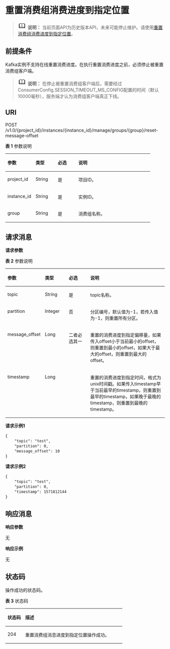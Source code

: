 # 重置消费组消费进度到指定位置<a name="kafka-api-191209007"></a>

>![](public_sys-resources/icon-note.gif) **说明：** 
>当前页面API为历史版本API，未来可能停止维护。请使用[重置消费组消费进度到指定位置](重置消费组消费进度到指定位置.md)。

## 前提条件<a name="section1830805184717"></a>

Kafka实例不支持在线重置消费进度。在执行重置消费进度之前，必须停止被重置消费组客户端。

>![](public_sys-resources/icon-note.gif) **说明：** 
>在停止被重置消费组客户端后，需要经过ConsumerConfig.SESSION\_TIMEOUT\_MS\_CONFIG配置的时间（默认10000毫秒），服务端才认为消费组客户端真正下线。

## URI<a name="section1188312171572"></a>

POST /v1.0/\{project\_id\}/instances/\{instance\_id\}/manage/groups/\{group\}/reset-message-offset

**表 1**  参数说明

<a name="table7332550183916"></a>
<table><thead align="left"><tr id="row8333250173913"><th class="cellrowborder" valign="top" width="19.388061193880613%" id="mcps1.2.5.1.1"><p id="p5333135083912"><a name="p5333135083912"></a><a name="p5333135083912"></a>参数</p>
</th>
<th class="cellrowborder" valign="top" width="15.308469153084694%" id="mcps1.2.5.1.2"><p id="p33331350163918"><a name="p33331350163918"></a><a name="p33331350163918"></a>类型</p>
</th>
<th class="cellrowborder" valign="top" width="14.288571142885711%" id="mcps1.2.5.1.3"><p id="p533315033919"><a name="p533315033919"></a><a name="p533315033919"></a>必选</p>
</th>
<th class="cellrowborder" valign="top" width="51.01489851014899%" id="mcps1.2.5.1.4"><p id="p13333145010393"><a name="p13333145010393"></a><a name="p13333145010393"></a>说明</p>
</th>
</tr>
</thead>
<tbody><tr id="row13333050203918"><td class="cellrowborder" valign="top" width="19.388061193880613%" headers="mcps1.2.5.1.1 "><p id="p19333650173917"><a name="p19333650173917"></a><a name="p19333650173917"></a>project_id</p>
</td>
<td class="cellrowborder" valign="top" width="15.308469153084694%" headers="mcps1.2.5.1.2 "><p id="p533318502397"><a name="p533318502397"></a><a name="p533318502397"></a>String</p>
</td>
<td class="cellrowborder" valign="top" width="14.288571142885711%" headers="mcps1.2.5.1.3 "><p id="p533316507392"><a name="p533316507392"></a><a name="p533316507392"></a>是</p>
</td>
<td class="cellrowborder" valign="top" width="51.01489851014899%" headers="mcps1.2.5.1.4 "><p id="p2033317505396"><a name="p2033317505396"></a><a name="p2033317505396"></a>项目ID。</p>
</td>
</tr>
<tr id="row133333503397"><td class="cellrowborder" valign="top" width="19.388061193880613%" headers="mcps1.2.5.1.1 "><p id="p173334501391"><a name="p173334501391"></a><a name="p173334501391"></a>instance_id</p>
</td>
<td class="cellrowborder" valign="top" width="15.308469153084694%" headers="mcps1.2.5.1.2 "><p id="p123338503399"><a name="p123338503399"></a><a name="p123338503399"></a>String</p>
</td>
<td class="cellrowborder" valign="top" width="14.288571142885711%" headers="mcps1.2.5.1.3 "><p id="p1733311503394"><a name="p1733311503394"></a><a name="p1733311503394"></a>是</p>
</td>
<td class="cellrowborder" valign="top" width="51.01489851014899%" headers="mcps1.2.5.1.4 "><p id="p173341950193910"><a name="p173341950193910"></a><a name="p173341950193910"></a>实例ID。</p>
</td>
</tr>
<tr id="row63341350173913"><td class="cellrowborder" valign="top" width="19.388061193880613%" headers="mcps1.2.5.1.1 "><p id="p3334185053918"><a name="p3334185053918"></a><a name="p3334185053918"></a>group</p>
</td>
<td class="cellrowborder" valign="top" width="15.308469153084694%" headers="mcps1.2.5.1.2 "><p id="p1334250183917"><a name="p1334250183917"></a><a name="p1334250183917"></a>String</p>
</td>
<td class="cellrowborder" valign="top" width="14.288571142885711%" headers="mcps1.2.5.1.3 "><p id="p163341250203919"><a name="p163341250203919"></a><a name="p163341250203919"></a>是</p>
</td>
<td class="cellrowborder" valign="top" width="51.01489851014899%" headers="mcps1.2.5.1.4 "><p id="p2334850153917"><a name="p2334850153917"></a><a name="p2334850153917"></a>消费组名称。</p>
</td>
</tr>
</tbody>
</table>

## 请求消息<a name="section19884111715710"></a>

**请求参数**

**表 2**  参数说明

<a name="table14890121765714"></a>
<table><thead align="left"><tr id="row990101815716"><th class="cellrowborder" valign="top" width="19.388061193880613%" id="mcps1.2.5.1.1"><p id="p19011815716"><a name="p19011815716"></a><a name="p19011815716"></a>参数</p>
</th>
<th class="cellrowborder" valign="top" width="15.308469153084694%" id="mcps1.2.5.1.2"><p id="p1290181885710"><a name="p1290181885710"></a><a name="p1290181885710"></a>类型</p>
</th>
<th class="cellrowborder" valign="top" width="14.288571142885711%" id="mcps1.2.5.1.3"><p id="p1190218205720"><a name="p1190218205720"></a><a name="p1190218205720"></a>必选</p>
</th>
<th class="cellrowborder" valign="top" width="51.01489851014899%" id="mcps1.2.5.1.4"><p id="p189013181571"><a name="p189013181571"></a><a name="p189013181571"></a>说明</p>
</th>
</tr>
</thead>
<tbody><tr id="row091818155719"><td class="cellrowborder" valign="top" width="19.388061193880613%" headers="mcps1.2.5.1.1 "><p id="p29121818571"><a name="p29121818571"></a><a name="p29121818571"></a>topic</p>
</td>
<td class="cellrowborder" valign="top" width="15.308469153084694%" headers="mcps1.2.5.1.2 "><p id="p99131813573"><a name="p99131813573"></a><a name="p99131813573"></a>String</p>
</td>
<td class="cellrowborder" valign="top" width="14.288571142885711%" headers="mcps1.2.5.1.3 "><p id="p1791918145720"><a name="p1791918145720"></a><a name="p1791918145720"></a>是</p>
</td>
<td class="cellrowborder" valign="top" width="51.01489851014899%" headers="mcps1.2.5.1.4 "><p id="p9915187577"><a name="p9915187577"></a><a name="p9915187577"></a>topic名称。</p>
</td>
</tr>
<tr id="row49151875710"><td class="cellrowborder" valign="top" width="19.388061193880613%" headers="mcps1.2.5.1.1 "><p id="p39161814574"><a name="p39161814574"></a><a name="p39161814574"></a>partition</p>
</td>
<td class="cellrowborder" valign="top" width="15.308469153084694%" headers="mcps1.2.5.1.2 "><p id="p19912187573"><a name="p19912187573"></a><a name="p19912187573"></a>Integer</p>
</td>
<td class="cellrowborder" valign="top" width="14.288571142885711%" headers="mcps1.2.5.1.3 "><p id="p1491161825715"><a name="p1491161825715"></a><a name="p1491161825715"></a>否</p>
</td>
<td class="cellrowborder" valign="top" width="51.01489851014899%" headers="mcps1.2.5.1.4 "><p id="p99110187574"><a name="p99110187574"></a><a name="p99110187574"></a>分区编号，默认值为-1，若传入值为-1，则重置所有分区。</p>
</td>
</tr>
<tr id="row2911818175717"><td class="cellrowborder" valign="top" width="19.388061193880613%" headers="mcps1.2.5.1.1 "><p id="p1091191818573"><a name="p1091191818573"></a><a name="p1091191818573"></a>message_offset</p>
</td>
<td class="cellrowborder" valign="top" width="15.308469153084694%" headers="mcps1.2.5.1.2 "><p id="p19915181574"><a name="p19915181574"></a><a name="p19915181574"></a>Long</p>
</td>
<td class="cellrowborder" rowspan="2" valign="top" width="14.288571142885711%" headers="mcps1.2.5.1.3 "><p id="p19911718105714"><a name="p19911718105714"></a><a name="p19911718105714"></a>二者必选其一</p>
</td>
<td class="cellrowborder" valign="top" width="51.01489851014899%" headers="mcps1.2.5.1.4 "><p id="p1091218165712"><a name="p1091218165712"></a><a name="p1091218165712"></a>重置的消费进度到指定偏移量，如果传入offset小于当前最小的offset，则重置到最小的offset，如果大于最大的offset，则重置到最大的offset。</p>
</td>
</tr>
<tr id="row6911118205711"><td class="cellrowborder" valign="top" headers="mcps1.2.5.1.1 "><p id="p13911018165710"><a name="p13911018165710"></a><a name="p13911018165710"></a>timestamp</p>
</td>
<td class="cellrowborder" valign="top" headers="mcps1.2.5.1.2 "><p id="p1891111811576"><a name="p1891111811576"></a><a name="p1891111811576"></a>Long</p>
</td>
<td class="cellrowborder" valign="top" headers="mcps1.2.5.1.3 "><p id="p691151818574"><a name="p691151818574"></a><a name="p691151818574"></a>重置的消费进度到指定时间，格式为unix时间戳。如果传入timestamp早于当前最早的timestamp，则重置到最早的timestamp，如果晚于最晚的timestamp，则重置到最晚的timestamp。</p>
</td>
</tr>
</tbody>
</table>

**请求示例1**

```
{
    "topic": "test",
    "partition": 0,
    "message_offset": 10
}                     
```

**请求示例2**

```
{
    "topic": "test",
    "partition": 0,
    "timestamp": 1571812144
}
```

## 响应消息<a name="section1338417457572"></a>

**响应参数**

无

**响应示例**

无

## 状态码<a name="section3449163715916"></a>

操作成功的状态码。

**表 3**  状态码

<a name="table545012370590"></a>
<table><thead align="left"><tr id="row5509193795911"><th class="cellrowborder" valign="top" width="15.15%" id="mcps1.2.3.1.1"><p id="p16509103714590"><a name="p16509103714590"></a><a name="p16509103714590"></a>状态码</p>
</th>
<th class="cellrowborder" valign="top" width="84.85000000000001%" id="mcps1.2.3.1.2"><p id="p5509113714597"><a name="p5509113714597"></a><a name="p5509113714597"></a>描述</p>
</th>
</tr>
</thead>
<tbody><tr id="row950903775910"><td class="cellrowborder" valign="top" width="15.15%" headers="mcps1.2.3.1.1 "><p id="p10509113711590"><a name="p10509113711590"></a><a name="p10509113711590"></a>204</p>
</td>
<td class="cellrowborder" valign="top" width="84.85000000000001%" headers="mcps1.2.3.1.2 "><p id="p145091537125911"><a name="p145091537125911"></a><a name="p145091537125911"></a>重置消费组消息进度到指定位置操作成功。</p>
</td>
</tr>
</tbody>
</table>

